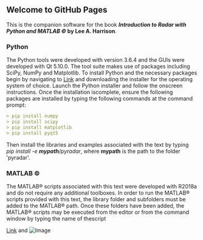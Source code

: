 ## Welcome to GitHub Pages
This is the companion software for the book **_Introduction to Radar with Python and MATLAB &copy;_ by Lee A. Harrison**.

### Python

The Python tools were developed with version 3.6.4 and the GUIs were developed with Qt 5.10.0.  The  tool  suite  makes  use  of  packages  including  SciPy,  NumPy and  Matplotlib. To install Python and the necessary packages begin by navigating to [Link](http://python.org) and downloading the installer for the operating system of choice. Launch the Python installer and follow the onscreen instructions. Once the installation iscomplete, ensure the following packages are installed by typing the following commands at the command prompt:

```markdown
> pip install numpy
> pip install scipy
> pip install matplotlib
> pip install pyqt5
```

Then install the libraries and examples associated with the text by typing *pip install -e **mypath**/pyradar*, where **mypath** is the path to the folder 'pyradar'.

### MATLAB &copy;

The MATLAB® scripts associated with this  text  were  developed  with  R2018a  and  do  not  require  any  additional  toolboxes. In  order  to  run  the  MATLAB® scripts  provided  with  this  text,  the  library  folder  and subfolders must be added to the MATLAB® path. Once these folders have been added, the MATLAB® scripts may be executed from the editor or from the command window by typing the name of thescript

[Link](url) and ![Image](src)
```
